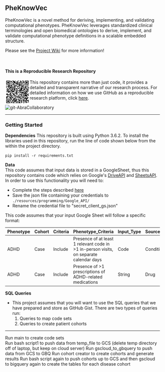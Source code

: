 ## PheKnowVec
PheKnowVec is a novel method for deriving, implementing, and validating computational phenotypes. PheKnowVec leverages standardized clinical terminologies and open biomedical ontologies to derive, implement, and validate computational phenotype definitions in a scalable embedded structure.

Please see the [Project Wiki](https://github.com/callahantiff/PheKnowVec/wiki) for more information!


<br>

#### This is a Reproducible Research Repository
<img align="left" src="https://github.com/callahantiff/Abra-Collaboratory/blob/master/resources/AbraCollaboratoryQR.png" width="80" height="80">

This repository contains more than just code, it provides a detailed and transparent narrative of our research process. For detailed information on how we use GitHub as a reproducible research platform, click [here](https://github.com/callahantiff/PheKnowVec/wiki/Using-GitHub-as-a-Reproducible-Research-Platform).

<img src="https://img.shields.io/badge/ReproducibleResearch-AbraCollaboratory-magenta.svg?style=flat-square" alt="git-AbraCollaboratory">

<!---
### Project Statistics
![GitHub contributors](https://img.shields.io/github/contributors/callahantiff/PheKnowVec.svg?color=yellow&style=flat-square) ![Github all releases](https://img.shields.io/github/downloads/callahantiff/PheKnowVec/total.svg?color=dodgerblue&style=flat-square)
<br>
--->
______
### Getting Started

**Dependencies**
This repository is built using Python 3.6.2. To install the libraries used in this repository, run the line of code shown below from the within the project directory.
```
pip install -r requirements.txt
```

**Data**  
This code assumes that input data is stored in a GoogleSheet, thus this repository contains code which relies on 
Google's [DriveAPI](https://developers.google.com/drive/) and 
[SheetsAPI](https://developers.google.com/sheets/api/). In order to use this functionality you will need to:
- Complete the steps described [here](https://github.com/burnash/gspread)
- Save the json file containing your credentials to `./resources/programming/Google_API/` 
- Rename the credential file to "secret_client_gs.json"

This code assumes that your input Google Sheet will follow a specific format:

Phenotype | Cohort | Criteria | Phenotype_Criteria | Input_Type | Source_Domain | Source_Vocabulary | Source_Code | Source_Label
-- | -- | -- | -- | -- | -- | -- | -- | --
ADHD | Case | Include | Presence of at least 1 relevant code in >1 in-person visits, on separate calendar days | Code | Condition | ICD9CM | '314.0' | Attention deficit disorder of childhood
ADHD | Case | Include | Presence of  >1 prescriptions of ADHD-related medications | String | Drug | None | '%adderall%' | adderall




**SQL Queries**
- This project assumes that you will want to use the SQL queries that we have prepared and store as GitHub Gist. 
There are two types of queries run:
  1. Queries to map code sets
  2. Queries to create patient cohorts

***

Run main to create code sets  
Run bash script1 to push data from temp_file to GCS (delete temp directory off of laptop, but keep on cloud server)
Run gscloud_to_gbquery to push data from GCS to GBQ
Run cohort creator to create cohorts and generate results
Run bash script again to push cohorts up to GCS and then gscloud to bigquery again to create the tables for each 
disease cohort